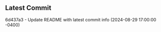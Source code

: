 
## Latest Commit
6d437a3 - Update README with latest commit info (2024-08-29 17:00:00 -0400) <Yunxi-Zhou>
